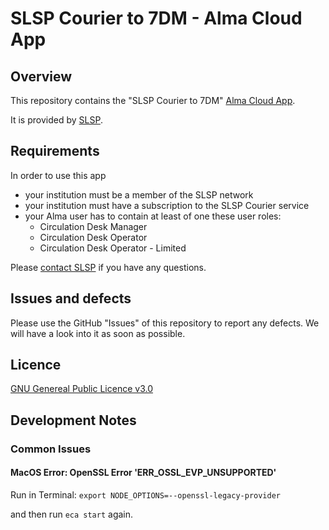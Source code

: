 # SLSP Courier to 7DM - Alma Cloud App

## Overview

This repository contains the "SLSP Courier to 7DM" [Alma Cloud App](https://developers.exlibrisgroup.com/cloudapps/).

It is provided by [SLSP](https://slsp.ch/).

## Requirements

In order to use this app

- your institution must be a member of the SLSP network
- your institution must have a subscription to the SLSP Courier service
- your Alma user has to contain at least of one these user roles:
    - Circulation Desk Manager
    - Circulation Desk Operator
    - Circulation Desk Operator - Limited

Please [contact SLSP](https://slsp.ch/en/contact) if you have any questions.

## Issues and defects
Please use the GitHub "Issues" of this repository to report any defects. We will have a look into it as soon as possible.

## Licence 

[GNU Genereal Public Licence v3.0](https://github.com/Swiss-Library-Service-Platform/slspmails-cloud-app/blob/main/LICENCE)

## Development Notes

### Common Issues 
#### MacOS Error: OpenSSL Error 'ERR_OSSL_EVP_UNSUPPORTED'

Run in Terminal: `export NODE_OPTIONS=--openssl-legacy-provider`

and then run `eca start` again.
